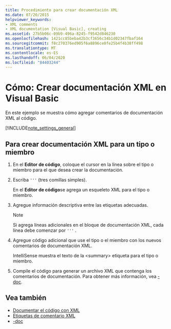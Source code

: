 ```yaml
---
title: Procedimiento para crear documentación XML
ms.date: 07/20/2015
helpviewer_keywords:
- XML comments
- XML documentation [Visual Basic], creating
ms.assetid: 27b5b06c-09b9-496a-8245-f9542d846230
ms.openlocfilehash: 1421cc85beba42b3cf3656c34b1d02347fbaf164
ms.sourcegitcommit: f8c270376ed905f6a8896ce0fe25b4f4b38ff498
ms.translationtype: MT
ms.contentlocale: es-ES
ms.lasthandoff: 06/04/2020
ms.locfileid: "84403244"
---
```

# <a name="how-to-create-xml-documentation-in-visual-basic"></a>Cómo: Crear documentación XML en Visual Basic

En este ejemplo se muestra cómo agregar comentarios de documentación XML al código.

[!INCLUDE[note_settings_general](~/includes/note-settings-general-md.md)]

## <a name="to-create-xml-documentation-for-a-type-or-member"></a>Para crear documentación XML para un tipo o miembro

1. En el **Editor de código**, coloque el cursor en la línea sobre el tipo o miembro para el que desea crear la documentación.

2. Escriba `'''` (tres comillas simples).

    En el **Editor de código**se agrega un esqueleto XML para el tipo o miembro.

3. Agregue información descriptiva entre las etiquetas adecuadas.

    > [!NOTE]
    > Si agrega líneas adicionales en el bloque de documentación XML, cada línea debe comenzar por `'''` .

4. Agregue código adicional que use el tipo o el miembro con los nuevos comentarios de documentación XML.

    IntelliSense muestra el texto de la \<summary> etiqueta para el tipo o miembro.

5. Compile el código para generar un archivo XML que contenga los comentarios de documentación. Para obtener más información, vea [-doc](../../reference/command-line-compiler/doc.md).

## <a name="see-also"></a>Vea también

- [Documentar el código con XML](documenting-your-code-with-xml.md)
- [Etiquetas de comentario XML](../../language-reference/xmldoc/index.md)
- [-doc](../../reference/command-line-compiler/doc.md)
